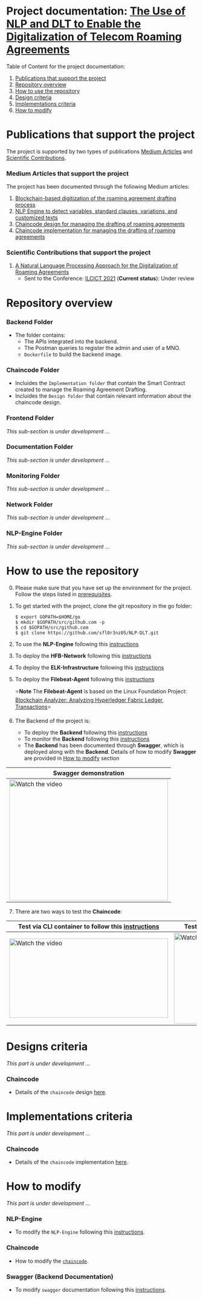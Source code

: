 # Project documentation: [The Use of NLP and DLT to Enable the Digitalization of Telecom Roaming Agreements](https://wiki.hyperledger.org/display/INTERN/Project+Plan%3A+The+Use+of+NLP+and+DLT+to+Enable+the+Digitalization+of+Telecom+Roaming+Agreements)
Table of Content for the project documentation:
1. [Publications that support the project](https://github.com/sfl0r3nz05/NLP-DLT/tree/main#publications-that-support-the-project)
2. [Repository overview](https://github.com/sfl0r3nz05/nlp-dlt/tree/main#repository-overview)
3. [How to use the repository](https://github.com/sfl0r3nz05/nlp-dlt/tree/main#how-to-use-the-repository)
4. [Design criteria](https://github.com/sfl0r3nz05/NLP-DLT/tree/main#designs-criteria)
4. [Implementations criteria](https://github.com/sfl0r3nz05/NLP-DLT/tree/main#implementations-criteria)
5. [How to modify](https://github.com/sfl0r3nz05/NLP-DLT/tree/main#how-to-modify)

# Publications that support the project
The project is supported by two types of publications [Medium Articles](https://github.com/sfl0r3nz05/NLP-DLT/tree/main#medium-articles-that-support-the-project) and [Scientific Contributions](https://github.com/sfl0r3nz05/NLP-DLT/tree/main#scientific-contributions-that-support-the-project).

### Medium Articles that support the project
The project has been documented through the following Medium articles:
1. [Blockchain-based digitization of the roaming agreement drafting process](https://medium.com/@sfl0r3nz05/blockchain-based-digitization-of-the-roaming-agreement-drafting-process-dec003923521)
2. [NLP Engine to detect variables, standard clauses, variations, and customized texts](https://medium.com/@sfl0r3nz05/nlp-engine-to-detect-variables-standard-clauses-variations-and-customized-texts-893ff9f903e5)
3. [Chaincode design for managing the drafting of roaming agreements](https://medium.com/@sfl0r3nz05/chaincode-design-for-managing-the-drafting-of-roaming-agreements-73d3ed1b3645)
4. [Chaincode implementation for managing the drafting of roaming agreements](https://medium.com/@sfl0r3nz05/chaincode-implementation-for-managing-the-drafting-of-roaming-agreements-d4ec7363a3d0)

### Scientific Contributions that support the project
1. [A Natural Language Processing Approach for the Digitalization of Roaming Agreements]() 
    - Sent to the Conference: [ILCICT 2021](https://lit.ly/en/ilcict/) (**Current status**): Under review

# Repository overview
### Backend Folder
* The folder contains: 
  * The APIs integrated into the backend.
  * The Postman queries to register the admin and user of a MNO.
  * `Dockerfile` to build the backend image.
### Chaincode Folder
* Incluides the `Implementation folder` that contain the Smart Contract created to manage the Roaming Agreement Drafting.
* Incluides the `Design folder` that contain relevant information about the chaincode design.
### Frontend Folder
*This sub-section is under development ...*
### Documentation Folder
*This sub-section is under development ...*
### Monitoring Folder
*This sub-section is under development ...*
### Network Folder
*This sub-section is under development ...*
### NLP-Engine Folder
*This sub-section is under development ...*

# How to use the repository
0. Please make sure that you have set up the environment for the project. Follow the steps listed in [prerequisites](https://github.com/sfl0r3nz05/NLP-DLT/blob/main/documentation/readme/prerequisites.md).

1. To get started with the project, clone the git repository in the go folder:

    ```
    $ export GOPATH=$HOME/go
    $ mkdir $GOPATH/src/github.com -p
    $ cd $GOPATH/src/github.com  
    $ git clone https://github.com/sfl0r3nz05/NLP-DLT.git
    ```

2. To use the **NLP-Engine** following this [instructions](https://github.com/sfl0r3nz05/NLP-DLT/blob/main/documentation/readme/nlp-engine-use.md)

3. To deploy the **HFB-Network** following this [instructions](https://github.com/sfl0r3nz05/NLP-DLT/blob/main/documentation/readme/hfb-network-use.md)

4. To deploy the **ELK-Infrastructure** following this [instructions](https://github.com/sfl0r3nz05/NLP-DLT/blob/main/documentation/readme/elk-network-use.md)

5. To deploy the **Filebeat-Agent** following this [instructions](https://github.com/sfl0r3nz05/NLP-DLT/blob/main/documentation/readme/filebeat-agent-use.md)

    ⭐**Note** The **Filebeat-Agent** is based on the Linux Foundation Project: [Blockchain Analyzer: Analyzing Hyperledger Fabric Ledger, Transactions](https://github.com/hyperledger-labs/blockchain-analyzer)⭐

6. The Backend of the project is:
    - To deploy the **Backend** following this [instructions](https://github.com/sfl0r3nz05/NLP-DLT/blob/main/documentation/readme/backend-use.md)
    - To monitor the **Backend** following this [instructions](https://github.com/sfl0r3nz05/NLP-DLT/blob/main/documentation/readme/monitoring.md)
    - The **Backend** has been documented through **Swagger**, which is deployed along with the **Backend**. Details of how to modify **Swagger** are provided in [How to modify](https://github.com/sfl0r3nz05/NLP-DLT/tree/main#swagger-backend-documentation) section
                
| Swagger demonstration                                                                                                                                                                                 |
| ----------------------------------------------------------------------------------------------------------------------------------------------------------------------------------------------------- |
| <a href="https://youtu.be/8MdspJhR1zA" target="_blank"><img src="https://github.com/sfl0r3nz05/NLP-DLT/blob/main/documentation/images/Swagger.png" alt="Watch the video" width="420" height="320"><a> |

7. There are two ways to test the **Chaincode**:

| Test via CLI container to follow this [instructions](https://github.com/sfl0r3nz05/NLP-DLT/blob/main/documentation/readme/chaincode-test-cli.md)                                                       | Test via POSTMAN tool to follow this [instructions](https://github.com/sfl0r3nz05/NLP-DLT/blob/main/documentation/readme/chaincode-test-postman.md)                                                          |
| ------------------------------------------------------------------------------------------------------------------------------------------------------------------------------------------------------ | ------------------------------------------------------------------------------------------------------------------------------------------------------------------------------------------------------------ |
| <a href="https://youtu.be/KnRWKfw3oQM" target="_blank"><img src="https://github.com/sfl0r3nz05/NLP-DLT/blob/main/documentation/images/Kibana.png" alt="Watch the video" width="420" height="210"/></a> | <a      href="https://youtu.be/xk5uwrzAaJw" target="_blank"><img src="https://github.com/sfl0r3nz05/NLP-DLT/blob/main/documentation/images/Postman.png" alt="Watch the video" width="440" height="240"/></a> |

# Designs criteria
*This part is under development ...*

### Chaincode
- Details of the `chaincode` design [here](https://github.com/sfl0r3nz05/NLP-DLT/blob/main/documentation/readme/chaincode-design.md).

# Implementations criteria
*This part is under development ...*

### Chaincode
- Details of the `chaincode` implementation [here](https://github.com/sfl0r3nz05/NLP-DLT/blob/main/documentation/readme/chaincode-implementation.md).

# How to modify
*This part is under development ...*

### NLP-Engine
- To modify the `NLP-Engine` following this [instructions](https://github.com/sfl0r3nz05/NLP-DLT/blob/main/documentation/readme/nlp-engine-edit.md).

### Chaincode
- How to modify the [`chaincode`](https://github.com/sfl0r3nz05/NLP-DLT/blob/main/documentation/readme/chaincode-modification.md).

### Swagger (Backend Documentation)
- To modify `swagger` documentation following this [instructions](https://github.com/sfl0r3nz05/NLP-DLT/blob/main/documentation/readme/swagger_modification.md).